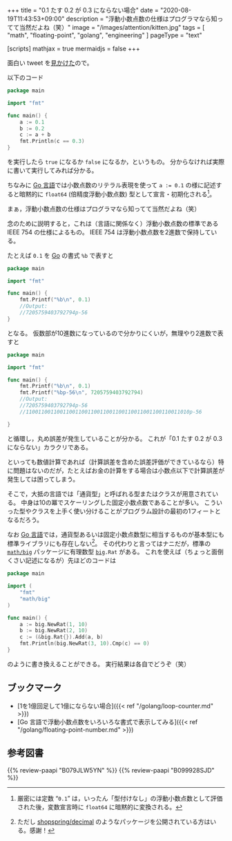 +++
title = "0.1 たす 0.2 が 0.3 にならない場合"
date =  "2020-08-19T11:43:53+09:00"
description = "浮動小数点数の仕様はプログラマなら知ってて当然だよね（笑）"
image = "/images/attention/kitten.jpg"
tags = [ "math", "floating-point", "golang", "engineering" ]
pageType = "text"

[scripts]
  mathjax = true
  mermaidjs = false
+++

面白い tweet を[見かけた](https://twitter.com/prithvirathor99/status/1295728692316917761)ので。

以下のコード

```go
package main

import "fmt"

func main() {
    a := 0.1
    b := 0.2
    c := a + b
    fmt.Println(c == 0.3)
}
```

を実行したら `true` になるか `false` になるか，というもの。
分からなければ実際に書いて実行してみれば分かる。

ちなみに [Go 言語][Go]では小数点数のリテラル表現を使って `a := 0.1` の様に記述すると暗黙的に `float64` (倍精度浮動小数点数) 型として宣言・初期化される[^var]。

[^var]: 厳密には定数 “`0.1`” は，いったん「型付けなし」の浮動小数点数として評価された後，変数宣言時に `float64` に暗黙的に変換される。 

まぁ，浮動小数点数の仕様はプログラマなら知ってて当然だよね（笑）

念のために説明すると，これは（言語に関係なく）浮動小数点数の標準である IEEE 754 の仕様によるもの。
IEEE 754 は浮動小数点数を2進数で保持している。

たとえば `0.1` を [Go] の書式 `%b` で表すと

```go
package main

import "fmt"

func main() {
	fmt.Printf("%b\n", 0.1)
    //Output:
    //7205759403792794p-56
}
```

となる。
仮数部が10進数になっているので分かりにくいが，無理やり2進数で表すと

```go {hl_lines=[7,10]}
package main

import "fmt"

func main() {
	fmt.Printf("%b\n", 0.1)
    fmt.Printf("%bp-56\n", 7205759403792794)
    //Output:
    //7205759403792794p-56
    //11001100110011001100110011001100110011001100110011010p-56

}
```

と循環し，丸め誤差が発生していることが分かる。
これが「0.1 たす 0.2 が 0.3 にならない」カラクリである。

といっても数値計算であれば（計算誤差を含めた誤差評価ができているなら）特に問題はないのだが，たとえばお金の計算をする場合は小数点以下で計算誤差が発生しては困ってしまう。

そこで，大抵の言語では「通貨型」と呼ばれる型またはクラスが用意されている。
中身は10の冪でスケーリングした固定小数点数であることが多い。
こういった型やクラスを上手く使い分けることがプログラム設計の最初の1フィートとなるだろう。

なお [Go 言語][Go]では，通貨型あるいは固定小数点数型に相当するものが基本型にも標準ライブラリにも存在しない[^dec1]。
その代わりと言ってはナニだが，標準の [`math/big`][`big`] パッケージに有理数型 [`big`]`.Rat` がある。
これを使えば（ちょっと面倒くさい記述になるが）先ほどのコードは

[^dec1]: ただし [shopspring/decimal](https://github.com/shopspring/decimal "shopspring/decimal: Arbitrary-precision fixed-point decimal numbers in go") のようなパッケージを公開されている方はいる。感謝！

```go
package main

import (
    "fmt"
    "math/big"
)

func main() {
    a := big.NewRat(1, 10)
    b := big.NewRat(2, 10)
    c := (&big.Rat{}).Add(a, b)
    fmt.Println(big.NewRat(3, 10).Cmp(c) == 0)
}
```

のように書き換えることができる。
実行結果は各自でどうぞ（笑）

## ブックマーク

- [1を1億回足して1億にならない場合]({{< ref "/golang/loop-counter.md" >}})
- [Go 言語で浮動小数点数をいろいろな書式で表示してみる]({{< ref "/golang/floating-point-number.md" >}})

[Go]: https://go.dev/
[`big`]: https://pkg.go.dev/math/big "big package · pkg.go.dev"

## 参考図書

{{% review-paapi "B079JLW5YN" %}} <!-- プログラマの数学 第2版 -->
{{% review-paapi "B099928SJD" %}} <!-- プログラミング言語Go -->
